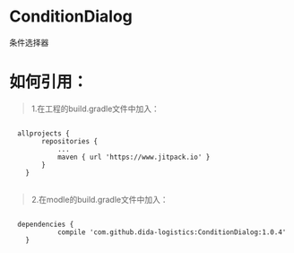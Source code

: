 # ConditionDialog
条件选择器

# 如何引用： 
>1.在工程的build.gradle文件中加入：
<pre>
<code>
  allprojects {
		repositories {
			...
			maven { url 'https://www.jitpack.io' }
		}
	}
</code>
</pre>
>2.在modle的build.gradle文件中加入：
<pre>
<code>
  dependencies {
	        compile 'com.github.dida-logistics:ConditionDialog:1.0.4'
	}
</code>
</pre>
